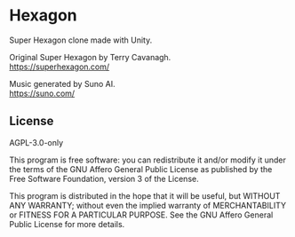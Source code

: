 # Hexagon

Super Hexagon clone made with Unity.

Original Super Hexagon by Terry Cavanagh.  
https://superhexagon.com/

Music generated by Suno AI.  
https://suno.com/

## License

AGPL-3.0-only

This program is free software: you can redistribute it and/or modify
it under the terms of the GNU Affero General Public License as published by
the Free Software Foundation, version 3 of the License.

This program is distributed in the hope that it will be useful,
but WITHOUT ANY WARRANTY; without even the implied warranty of
MERCHANTABILITY or FITNESS FOR A PARTICULAR PURPOSE.  See the
GNU Affero General Public License for more details.
